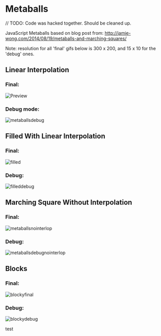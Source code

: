 # Metaballs

// TODO: Code was hacked together. Should be cleaned up.

JavaScript Metaballs based on blog post from: http://jamie-wong.com/2014/08/19/metaballs-and-marching-squares/

Note: resolution for all 'final' gifs below is 300 x 200, and 15 x 10 for the 'debug' ones.

## Linear Interpolation
### Final:

![Preview](https://cloud.githubusercontent.com/assets/507390/25349032/4b08c3e8-28ee-11e7-9ca1-3a97b8f42840.gif)

### Debug mode:

![metaballsdebug](https://cloud.githubusercontent.com/assets/507390/25349098/93fcfaba-28ee-11e7-8f31-7e7a9d292dad.gif)

## Filled With Linear Interpolation
### Final:

![filled](https://cloud.githubusercontent.com/assets/507390/25360683/265c91da-2918-11e7-9458-de05a49f358e.gif)

### Debug:

![filleddebug](https://cloud.githubusercontent.com/assets/507390/25360682/26577768-2918-11e7-916a-b0957114b4c8.gif)

## Marching Square Without Interpolation

### Final:

![metaballsnointerlop](https://cloud.githubusercontent.com/assets/507390/25349224/0380fbca-28ef-11e7-891f-b0fb1cf1ac3f.gif)

### Debug:

![metaballsdebugnointerlop](https://cloud.githubusercontent.com/assets/507390/25349223/036dacf0-28ef-11e7-90fd-cd86b2ce723b.gif)

## Blocks

### Final:
![blockyfinal](https://cloud.githubusercontent.com/assets/507390/25349391/b55db6c6-28ef-11e7-84be-0f2d00d8263c.gif)

### Debug:

![blockydebug](https://cloud.githubusercontent.com/assets/507390/25349392/b575ae34-28ef-11e7-92f3-be2948006b69.gif)

test
